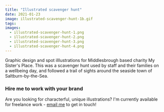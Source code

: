 ```yaml
---
title: "Illustrated scavenger hunt"
date: 2021-01-23
image: illustrated-scavenger-hunt-1b.gif
tags:
images:
  - illustrated-scavenger-hunt-1.png
  - illustrated-scavenger-hunt-2.png
  - illustrated-scavenger-hunt-3.png
  - illustrated-scavenger-hunt-4.png
---
```


Graphic design and spot illlustrations for Middlesbrough based charity My Sister's Place. This was a scavenger hunt used by staff and their families on a wellbeing day, and followed a trail of sights around the seaside town of Saltburn-by-the-Sea.

### Hire me to work with your brand
Are you looking for characterful, unique illustrations? I'm currently available for freelance work - [email me](mailto:vicky@vickyhughes.co.uk) to get in touch!
